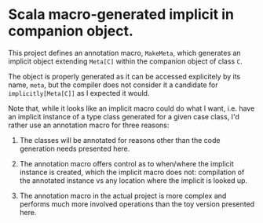 # Scala macro-generated implicit in companion object.

This project defines an annotation macro, ``MakeMeta``, which
generates an implicit object extending ``Meta[C]`` within the
companion object of class ``C``.

The object is properly generated as it can be accessed explicitely by
its name, ``meta``, but the compiler does not consider it a candidate
for ``implicitly[Meta[C]]`` as I expected it would.

Note that, while it looks like an implicit macro could do what I want,
i.e. have an implicit instance of a type class generated for a given
case class, I'd rather use an annotation macro for three reasons:

 1. The classes will be annotated for reasons other than the code
    generation needs presented here.

 2. The annotation macro offers control as to when/where the implicit
    instance is created, which the implicit macro does not: compilation
    of the annotated instance vs any location where the implicit is
    looked up.

 3. The annotation macro in the actual project is more complex and
    performs much more involved operations than the toy version
    presented here.
